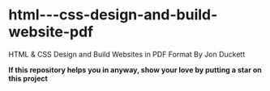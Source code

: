 # html---css-design-and-build-website-pdf
HTML &amp; CSS Design and Build Websites in PDF Format By Jon Duckett



<b><strong>If this repository helps you in anyway, show your love  by putting a star on this project</strong></b>
